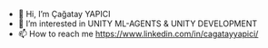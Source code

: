 - 👋 Hi, I’m Çağatay YAPICI
- 👀 I’m interested in UNITY ML-AGENTS & UNITY DEVELOPMENT
- 📫 How to reach me https://www.linkedin.com/in/cagatayyapici/
<!---- 💞️ I’m looking to collaborate on ...--->


<!---
cagatayyapici/cagatayyapici is a ✨ special ✨ repository because its `README.md` (this file) appears on your GitHub profile.
You can click the Preview link to take a look at your changes.
--->
